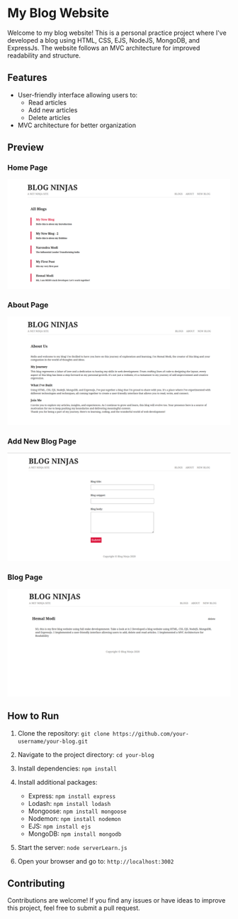 # My Blog Website

Welcome to my blog website! This is a personal practice project where I've developed a blog using HTML, CSS, EJS, NodeJS, MongoDB, and ExpressJs. The website follows an MVC architecture for improved readability and structure.

## Features

- User-friendly interface allowing users to:
  - Read articles
  - Add new articles
  - Delete articles
- MVC architecture for better organization

## Preview

### Home Page
![Home Page](images/Home-Page.png)

### About Page
![About Page](images/About-Page.png)

### Add New Blog Page
![Add New Blog Page](images/Add-Blog-Page.png)

### Blog Page
![Blog Page](images/Inside-Blog-Page.png)

## How to Run

1. Clone the repository: `git clone https://github.com/your-username/your-blog.git`
2. Navigate to the project directory: `cd your-blog`
3. Install dependencies: `npm install`
4. Install additional packages: 
   - Express: `npm install express`
   - Lodash: `npm install lodash`
   - Mongoose: `npm install mongoose`
   - Nodemon: `npm install nodemon`
   - EJS: `npm install ejs`
   - MongoDB: `npm install mongodb`

5. Start the server: `node serverLearn.js`
6. Open your browser and go to: `http://localhost:3002`

## Contributing

Contributions are welcome! If you find any issues or have ideas to improve this project, feel free to submit a pull request.